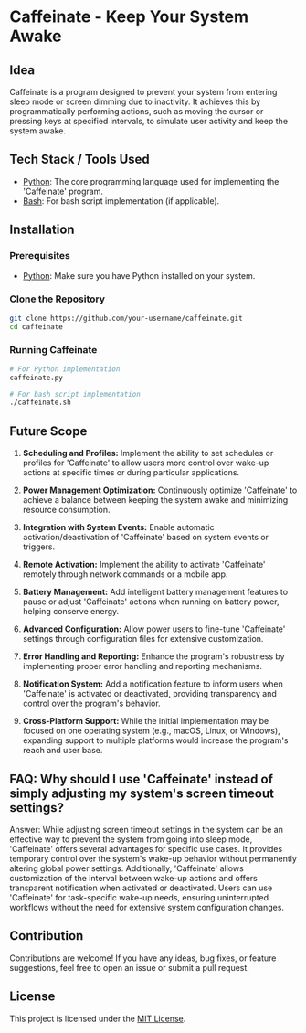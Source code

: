 # Caffeinate - Keep Your System Awake

## Idea

Caffeinate is a program designed to prevent your system from entering sleep mode or screen dimming due to inactivity. It achieves this by programmatically performing actions, such as moving the cursor or pressing keys at specified intervals, to simulate user activity and keep the system awake.

## Tech Stack / Tools Used

- [Python](https://www.python.org/): The core programming language used for implementing the 'Caffeinate' program.
- [Bash](https://www.gnu.org/software/bash/): For bash script implementation (if applicable).

## Installation

### Prerequisites

- [Python](https://www.python.org/downloads/): Make sure you have Python installed on your system.

### Clone the Repository

```bash
git clone https://github.com/your-username/caffeinate.git
cd caffeinate
```
### Running Caffeinate

```python
# For Python implementation
caffeinate.py
```

```bash
# For bash script implementation
./caffeinate.sh
```
## Future Scope

1. **Scheduling and Profiles:** Implement the ability to set schedules or profiles for 'Caffeinate' to allow users more control over wake-up actions at specific times or during particular applications.

2. **Power Management Optimization:** Continuously optimize 'Caffeinate' to achieve a balance between keeping the system awake and minimizing resource consumption.

3. **Integration with System Events:** Enable automatic activation/deactivation of 'Caffeinate' based on system events or triggers.

4. **Remote Activation:** Implement the ability to activate 'Caffeinate' remotely through network commands or a mobile app.

5. **Battery Management:** Add intelligent battery management features to pause or adjust 'Caffeinate' actions when running on battery power, helping conserve energy.

6. **Advanced Configuration:** Allow power users to fine-tune 'Caffeinate' settings through configuration files for extensive customization.

7. **Error Handling and Reporting:** Enhance the program's robustness by implementing proper error handling and reporting mechanisms.

8. **Notification System:** Add a notification feature to inform users when 'Caffeinate' is activated or deactivated, providing transparency and control over the program's behavior.

9. **Cross-Platform Support:** While the initial implementation may be focused on one operating system (e.g., macOS, Linux, or Windows), expanding support to multiple platforms would increase the program's reach and user base.


## FAQ: Why should I use 'Caffeinate' instead of simply adjusting my system's screen timeout settings?

Answer:  While adjusting screen timeout settings in the system can be an effective way to prevent the system from going into sleep mode, 'Caffeinate' offers several advantages for specific use cases. It provides temporary control over the system's wake-up behavior without permanently altering global power settings. Additionally, 'Caffeinate' allows customization of the interval between wake-up actions and offers transparent notification when activated or deactivated. Users can use 'Caffeinate' for task-specific wake-up needs, ensuring uninterrupted workflows without the need for extensive system configuration changes.

## Contribution
Contributions are welcome! If you have any ideas, bug fixes, or feature suggestions, feel free to open an issue or submit a pull request.

## License

This project is licensed under the [MIT License](link-to-your-license-file).

